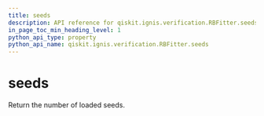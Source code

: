 ```yaml
---
title: seeds
description: API reference for qiskit.ignis.verification.RBFitter.seeds
in_page_toc_min_heading_level: 1
python_api_type: property
python_api_name: qiskit.ignis.verification.RBFitter.seeds
---
```


# seeds

Return the number of loaded seeds.

